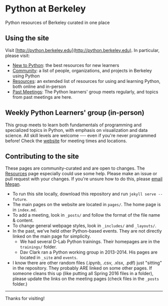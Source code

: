 # Python at Berkeley
Python resources of Berkeley curated in one place

## Using the site
Visit [http://python.berkeley.edu](http://python.berkeley.edu). In particular, please visit:
* [New to Python](http://python.berkeley.edu/learn): the best resources for new learners
* [Community](http://python.berkeley.edu/community): a list of people, organizations, and projects in Berkeley using Python
* [Resources](http://python.berkeley.edu/resources): an extended list of resources for using and learning Python, both online and in-person
* [Past Meetings](http://python.berkeley.edu/past): The Python learners' group meets regularly, and topics from past meetings are here.

## Weekly Python Learners' group (in-person)
This group meets to learn both fundamentals of programming and specialized topics in Python, with emphasis on visualization and data science. All skill levels are welcome --- even if you're never programmed before! Check the [website](http://python.berkeley.edu) for meeting times and locations.

## Contributing to the site
These pages are community-curated and are open to changes. The [Resources](http://python.berkeley.edu/resources) page especially could use some help. Please make an issue or pull request with your changes. If you're unsure how to do this, please [email Megan](mailto:mcarey@berkeley.edu).
* To run this site locally, download this repository and run ```jekyll serve --future```.
* The main pages on the website are located in ```pages/```. The home page is in ```index.md```. 
* To add a meeting, look in ```_posts/``` and follow the format of the file name & content.
* To change general webpage styles, look in ```_includes/``` and ```_layouts/```.
* In the past, we've held other Python-based events. They are not directly linked on the main page for simplicity.
	* We had several D-Lab Python trainings. Their homepages are in the ```trainings/``` folder.
	* Dav Clark ran a Python working group in 2013-2014. His pages are located in ```_site``` and ```events```.
* I know there are other random files (.ipynb, .csv, .xlsx, .pdf) just "sitting" in the repository. They probably ARE linked on some other pages. If someone cleans this up (like putting all Spring 2016 files in a folder), please update the links on the meeting pages (check files in the ```_posts``` folder.)

---
Thanks for visiting!
